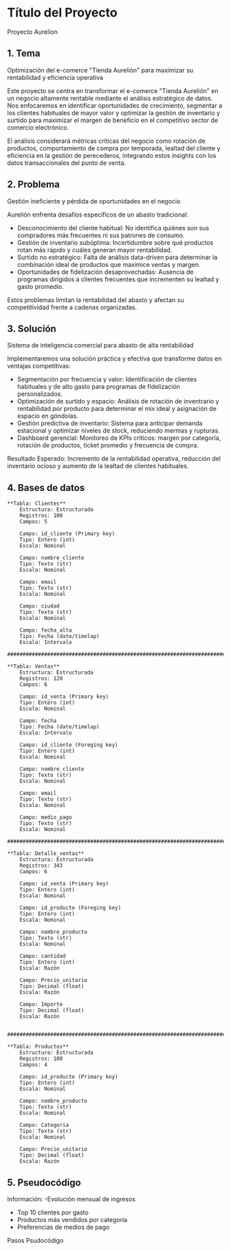 # Título del Proyecto
Proyecto Aurelion

## 1. Tema
Optimización del e-comerce "Tienda Aurelión" para maximizar su rentabilidad y eficiencia operativa

Este proyecto se centra en transformar el e-comerce "Tienda Aurelión" en un negocio altamente rentable mediante el análisis estratégico de datos. Nos enfocaremos en identificar oportunidades de crecimiento, segmentar a los clientes habituales de mayor valor y optimizar la gestión de inventario y surtido para maximizar el margen de beneficio en el competitivo sector de comercio electrónico.

El análisis considerará métricas críticas del negocio como rotación de productos, comportamiento de compra por temporada, lealtad del cliente y eficiencia en la gestión de perecederos, integrando estos insights con los datos transaccionales del punto de venta.

## 2. Problema
Gestión ineficiente y pérdida de oportunidades en el negocio

Aurelión enfrenta desafíos específicos de un abasto tradicional:

- Desconocimiento del cliente habitual: No identifica quiénes son sus compradores más frecuentes ni sus patrones de consumo.
- Gestión de inventario subóptima: Incertidumbre sobre qué productos rotan más rápido y cuáles generan mayor rentabilidad.
- Surtido no estratégico: Falta de análisis data-driven para determinar la combinación ideal de productos que maximice ventas y margen.
- Oportunidades de fidelización desaprovechadas: Ausencia de programas dirigidos a clientes frecuentes que incrementen su lealtad y gasto promedio.

Estos problemas limitan la rentabilidad del abasto y afectan su competitividad frente a cadenas organizadas.

## 3. Solución
Sistema de inteligencia comercial para abasto de alta rentabilidad

Implementaremos una solución práctica y efectiva que transforme datos en ventajas competitivas:

- Segmentación por frecuencia y valor: Identificación de clientes habituales y de alto gasto para programas de fidelización personalizados.
- Optimización de surtido y espacio: Análisis de rotación de inventrario y rentabilidad por producto para determinar el mix ideal y asignación de espacio en góndolas.
- Gestión predictiva de inventario: Sistema para anticipar demanda estacional y optimizar niveles de stock, reduciendo mermas y rupturas.
- Dashboard gerencial: Monitoreo de KPIs críticos: margen por categoría, rotación de productos, ticket promedio y frecuencia de compra.

Resultado Esperado: Incremento de la rentabilidad operativa, reducción del inventario ocioso y aumento de la lealtad de clientes habituales.

## 4. Bases de datos

    **Tabla: Clientes**
        Estructura: Estructurada
        Registros: 100
        Campos: 5

        Campo: id_cliente (Primary key)
        Tipo: Entero (int)
        Escala: Nominal
        
        Campo: nombre_cliente
        Tipo: Texto (str)
        Escala: Nominal

        Campo: email
        Tipo: Texto (str)
        Escala: Nominal

        Campo: ciudad
        Tipo: Texto (str)
        Escala: Nominal

        Campo: fecha_alta
        Tipo: Fecha (date/timelap)
        Escala: Intervalo

    ###########################################################################

    **Tabla: Ventas**
        Estructura: Estructurada
        Registros: 120
        Campos: 6

        Campo: id_venta (Primary key)
        Tipo: Entero (int)
        Escala: Nominal

        Campo: fecha
        Tipo: Fecha (date/timelap)
        Escala: Intervalo
        
        Campo: id_cliente (Foreging key)
        Tipo: Entero (int)
        Escala: Nominal

        Campo: nombre_cliente
        Tipo: Texto (str)
        Escala: Nominal

        Campo: email
        Tipo: Texto (str)
        Escala: Nominal

        Campo: medio_pago
        Tipo: Texto (str)
        Escala: Nominal

    ###########################################################################

    **Tabla: Detalle_ventas**
        Estructura: Estructurada
        Registros: 343
        Campos: 6

        Campo: id_venta (Primary key)
        Tipo: Entero (int)
        Escala: Nominal

        Campo: id_producto (Foreging key)
        Tipo: Entero (int)
        Escala: Nominal

        Campo: nombre_producto
        Tipo: Texto (str)
        Escala: Nominal

        Campo: cantidad
        Tipo: Entero (int)
        Escala: Razón

        Campo: Precio_unitario
        Tipo: Decimal (float)
        Escala: Razón

        Campo: Importe
        Tipo: Decimal (float)
        Escala: Razón
        
     ###########################################################################

    **Tabla: Productos**
        Estructura: Estructurada
        Registros: 100
        Campos: 4

        Campo: id_producto (Primary key)
        Tipo: Entero (int)
        Escala: Nominal

        Campo: nombre_producto
        Tipo: Texto (str)
        Escala: Nominal

        Campo: Categoria
        Tipo: Texto (str)
        Escala: Nominal

        Campo: Precio_unitario
        Tipo: Decimal (float)
        Escala: Razón

        
## 5. Pseudocódigo

Información:
-Evolución mensual de ingresos
- Top 10 clientes por gasto
- Productos más vendidos por categoría
- Preferencias de medios de pago

Pasos
Psudocódigo
